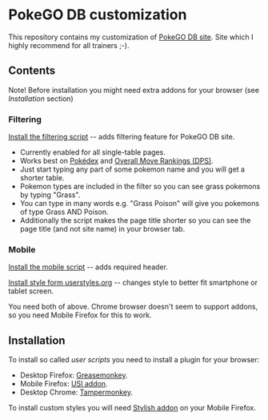 PokeGO DB customization
=========================

This repository contains my customization of [PokeGO DB site](http://www.pokemongodb.net/). Site which I highly recommend for all trainers ;-).

Contents
--------

Note! Before installation you might need extra addons for your browser (see *Installation* section)

### Filtering ###

[Install the filtering script](https://github.com/Eccenux/pgo-pgodb/raw/master/userscripts/pgodb_filtering.user.js) -- adds filtering feature for PokeGO DB site.

* Currently enabled for all single-table pages.
* Works best on [Pokédex](http://www.pokemongodb.net/2016/05/pokemon-go-pokedex.html) and [Overall Move Rankings (DPS)](http://www.pokemongodb.net/2016/07/overall-move-rankings-dps.html).
* Just start typing any part of some pokemon name and you will get a shorter table.
* Pokemon types are included in the filter so you can see grass pokemons by typing "Grass".
* You can type in many words e.g. "Grass Poison" will give you pokemons of type Grass AND Poison.
* Additionally the script makes the page title shorter so you can see the page title (and not site name) in your browser tab.

### Mobile ###

[Install the mobile script](https://github.com/Eccenux/pgo-pgodb/raw/master/userscripts/pgodb_mobile.user.js) -- adds required header. 

[Install style form userstyles.org](https://userstyles.org/styles/131002/mobile-pokemongo-db) -- changes style to better fit smartphone or tablet screen.

You need both of above. Chrome browser doesn't seem to support addons, so you need Mobile Firefox for this to work.

Installation
------------

To install so called *user scripts* you need to install a plugin for your browser:

* Desktop Firefox: [Greasemonkey](https://addons.mozilla.org/pl/firefox/addon/greasemonkey/).
* Mobile Firefox: [USI addon](https://addons.mozilla.org/pl/firefox/addon/userunified-script-injector/).  
* Desktop Chrome: [Tampermonkey](https://chrome.google.com/webstore/detail/tampermonkey/dhdgffkkebhmkfjojejmpbldmpobfkfo).

To install custom styles you will need [Stylish addon](https://addons.mozilla.org/pl/android/addon/stylish/) on your Mobile Firefox.
